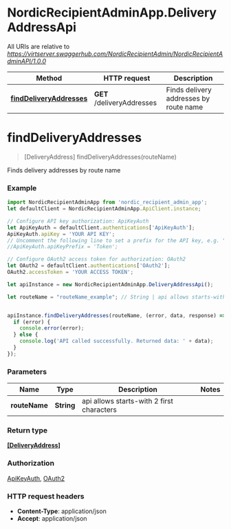 # NordicRecipientAdminApp.DeliveryAddressApi

All URIs are relative to *https://virtserver.swaggerhub.com/NordicRecipientAdmin/NordicRecipientAdminAPI/1.0.0*

Method | HTTP request | Description
------------- | ------------- | -------------
[**findDeliveryAddresses**](DeliveryAddressApi.md#findDeliveryAddresses) | **GET** /deliveryAddresses | Finds delivery addresses by route name


<a name="findDeliveryAddresses"></a>
# **findDeliveryAddresses**
> [DeliveryAddress] findDeliveryAddresses(routeName)

Finds delivery addresses by route name

### Example
```javascript
import NordicRecipientAdminApp from 'nordic_recipient_admin_app';
let defaultClient = NordicRecipientAdminApp.ApiClient.instance;

// Configure API key authorization: ApiKeyAuth
let ApiKeyAuth = defaultClient.authentications['ApiKeyAuth'];
ApiKeyAuth.apiKey = 'YOUR API KEY';
// Uncomment the following line to set a prefix for the API key, e.g. "Token" (defaults to null)
//ApiKeyAuth.apiKeyPrefix = 'Token';

// Configure OAuth2 access token for authorization: OAuth2
let OAuth2 = defaultClient.authentications['OAuth2'];
OAuth2.accessToken = 'YOUR ACCESS TOKEN';

let apiInstance = new NordicRecipientAdminApp.DeliveryAddressApi();

let routeName = "routeName_example"; // String | api allows starts-with 2 first characters


apiInstance.findDeliveryAddresses(routeName, (error, data, response) => {
  if (error) {
    console.error(error);
  } else {
    console.log('API called successfully. Returned data: ' + data);
  }
});
```

### Parameters

Name | Type | Description  | Notes
------------- | ------------- | ------------- | -------------
 **routeName** | **String**| api allows starts-with 2 first characters | 

### Return type

[**[DeliveryAddress]**](DeliveryAddress.md)

### Authorization

[ApiKeyAuth](../README.md#ApiKeyAuth), [OAuth2](../README.md#OAuth2)

### HTTP request headers

 - **Content-Type**: application/json
 - **Accept**: application/json

